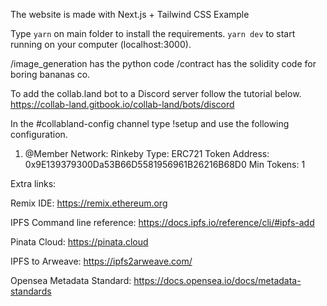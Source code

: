 The website is made with Next.js + Tailwind CSS Example

Type `yarn` on main folder to install the requirements. `yarn dev` to start running on your computer (localhost:3000).

/image_generation has the python code
/contract has the solidity code for boring bananas co.

To add the collab.land bot to a Discord server follow the tutorial below.
https://collab-land.gitbook.io/collab-land/bots/discord

In the #collabland-config channel type !setup and use the following configuration. 

1. @Member
Network: Rinkeby
Type: ERC721
Token Address: 0x9E139379300Da53B66D5581956961B26216B68D0
Min Tokens: 1


Extra links:

Remix IDE: https://remix.ethereum.org

IPFS Command line reference: https://docs.ipfs.io/reference/cli/#ipfs-add

Pinata Cloud: https://pinata.cloud

IPFS to Arweave: https://ipfs2arweave.com/

Opensea Metadata Standard: https://docs.opensea.io/docs/metadata-standards
